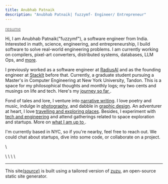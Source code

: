 ```yaml
---
title: Anubhab Patnaik
description: "Anubhab Patnaik| fuzzymf- Engineer/ Entrepreneur"
---
```


[<span style="color: #777;"><i class="fa-file-invoice icon"></i> resume</span>](/resume.pdf)

Hi, I am Anubhab Patnaik("fuzzymf"), a software engineer from India. Interested in math, science, engineering, and entrepreneurship, I build software to solve real-world engineering problems. I am currently working on compilers, pixel-art converters, distributed systems, databases, LLM Ops, and [more](/current.html). 

I previously worked as a software engineer at [RadiusAI](https://radius.ai/) and as the founding engineer at [StackIt](https://nowstackit.com) before that. Currently, a graduate student pursuing a Master's in Computer Engineering at New York University, Tandon. This is a space for my philosophical thoughts and monthly logs; my two cents and musings on life and tech. Here's my [journey so far <i class="fa-arrow-right icon" ></i> ](/journey.html).

Fond of tales and lore, I venture into [narrative writing](/blog/#life). I love poetry and music, indulge in [photography](/mementos.html), and dabble in [graphic design](https://dribbble.com/fuzzymf). An adventurer at heart, I love [travelling and exploring places](https://anubhavp.dev/explored). Besides, I experiment with [tech and engineering](/blog/#tech) and attend gatherings related to space exploration and startups. More on [what I am up to <i class="fa-arrow-right icon" ></i> ](/current.html).

I'm currently based in NYC, so if you're nearby, feel free to reach out. We could chat about startups, dive into some code, or collaborate on a project.

[<i class="fa-envelope icon"></i>](mailto:anubhabr50@gmail.com)  \   [<i class="fa-calendar-days icon"></i>](https://cal.com/anubhavp) 

[<i class="fa-github icon"></i>](https://github.com/fuzzymf) \ [<i class="fa-linkedin icon"></i>](https://www.linkedin.com/in/anubhabpatnaik/) \ [<i class="fa-instagram icon"></i>](https://instagram.com/anubhavclicks) \ [<i class="fa-basketball icon"></i>](https://dribbble.com/fuzzymf) \ [<i class="fa-earth-americas icon"></i>](https://anubhavp.dev/explored)

---

This site[(*source*)](https://github.com/fuzzymf/fuzzymf.github.io) is built using a tailored version of [zuzu](https://github.com/fuzzymf/zuzu), an open-source static site generator.